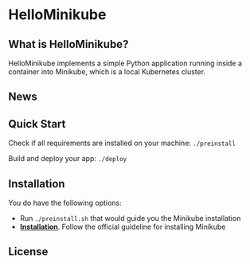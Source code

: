 # HelloMinikube

## What is HelloMinikube?
HelloMinikube implements a simple Python application running inside a container
into Minikube, which is a local Kubernetes cluster.

## News

## Quick Start

Check if all requirements are installed on your machine:
`./preinstall`

Build and deploy your app:
`./deploy`

## Installation
You do have the following options:
* Run `./preinstall.sh` that would guide you the Minikube installation
* [**Installation**](https://kubernetes.io/docs/tasks/tools/install-minikube/).
Follow the official guideline for installing Minikube

## License
